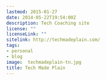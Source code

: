 ```yaml
---
lastmod: 2015-01-27
date: 2014-05-22T19:54:00Z
description: Tech Coaching site
license: ""
licenseLink: ""
sitelink: http://techmadeplain.com/
tags:
- personal
- blog
image:  techmadeplain-tn.jpg
title: Tech Made Plain
---
```


